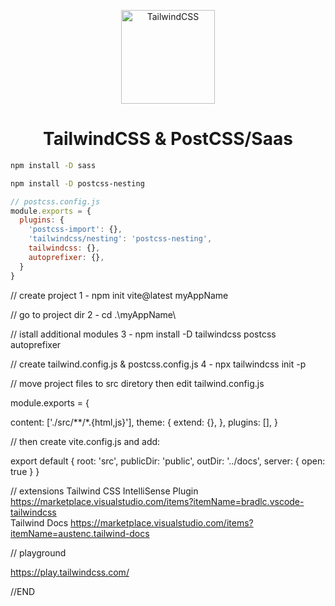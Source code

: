 <p align="center"><img alt="TailwindCSS" width="150" src="https://tailwindcss.com/_next/static/media/tailwindcss-mark.79614a5f61617ba49a0891494521226b.svg"></p>

<h1 align="center">TailwindCSS & PostCSS/Saas</h1>



```bash
npm install -D sass
```

```bash
npm install -D postcss-nesting
```

```js
// postcss.config.js
module.exports = {
  plugins: {
    'postcss-import': {},
    'tailwindcss/nesting': 'postcss-nesting',
    tailwindcss: {},
    autoprefixer: {},
  }
}
```


// create project
1 - npm init vite@latest myAppName

// go to project dir
2 - cd .\myAppName\

// istall additional modules
3 - npm install -D tailwindcss postcss autoprefixer

// create tailwind.config.js & postcss.config.js
4 - npx tailwindcss init -p

// move project files to src diretory then edit tailwind.config.js

module.exports = {

content: ['./src/**/*.{html,js}'],
theme: {
extend: {},
},
plugins: [],
}

// then create vite.config.js and add:

export default {
root: 'src',
publicDir: 'public',
outDir: '../docs',
server: {
open: true
}
}

// extensions
Tailwind CSS IntelliSense Plugin https://marketplace.visualstudio.com/items?itemName=bradlc.vscode-tailwindcss  
 Tailwind Docs https://marketplace.visualstudio.com/items?itemName=austenc.tailwind-docs

// playground

https://play.tailwindcss.com/

//END
